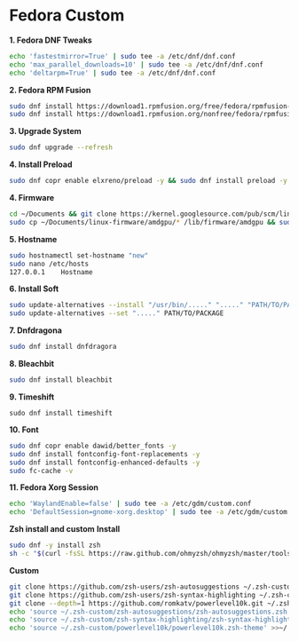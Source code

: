 **Fedora Custom**
===================================

**1. Fedora DNF Tweaks** 
```sh
echo 'fastestmirror=True' | sudo tee -a /etc/dnf/dnf.conf
echo 'max_parallel_downloads=10' | sudo tee -a /etc/dnf/dnf.conf
echo 'deltarpm=True' | sudo tee -a /etc/dnf/dnf.conf
```

**2. Fedora RPM Fusion**
```sh
sudo dnf install https://download1.rpmfusion.org/free/fedora/rpmfusion-free-release-$(rpm -E %fedora).noarch.rpm
sudo dnf install https://download1.rpmfusion.org/nonfree/fedora/rpmfusion-nonfree-release-$(rpm -E %fedora).noarch.rpm
```

**3. Upgrade System**
```sh
sudo dnf upgrade --refresh
```

**4. Install Preload**
```sh
sudo dnf copr enable elxreno/preload -y && sudo dnf install preload -y
```

**4. Firmware**
```sh
cd ~/Documents && git clone https://kernel.googlesource.com/pub/scm/linux/kernel/git/firmware/linux-firmware.git
sudo cp ~/Documents/linux-firmware/amdgpu/* /lib/firmware/amdgpu && sudo update-initramfs -k all -u -v
```

**5. Hostname**
```sh
sudo hostnamectl set-hostname "new"
sudo nano /etc/hosts
127.0.0.1    Hostname
```

**6. Install Soft**
```sh
sudo update-alternatives --install "/usr/bin/....." "....." "PATH/TO/PACKAGE" 1
sudo update-alternatives --set "....." PATH/TO/PACKAGE
```

**7. Dnfdragona**
```sh
sudo dnf install dnfdragora
```
**8. Bleachbit**
```sh
sudo dnf install bleachbit
```

**9. Timeshift**
```
sudo dnf install timeshift
```
**10. Font**
```sh
sudo dnf copr enable dawid/better_fonts -y
sudo dnf install fontconfig-font-replacements -y
sudo dnf install fontconfig-enhanced-defaults -y
sudo fc-cache -v
```

**11. Fedora Xorg Session**
```sh
echo 'WaylandEnable=false' | sudo tee -a /etc/gdm/custom.conf
echo 'DefaultSession=gnome-xorg.desktop' | sudo tee -a /etc/gdm/custom.conf
```

**Zsh install and custom**
**Install**
```sh
sudo dnf -y install zsh
sh -c "$(curl -fsSL https://raw.github.com/ohmyzsh/ohmyzsh/master/tools/install.sh)"
```
**Custom**
```sh
git clone https://github.com/zsh-users/zsh-autosuggestions ~/.zsh-custom/zsh-autosuggestions
git clone https://github.com/zsh-users/zsh-syntax-highlighting ~/.zsh-custom/zsh-syntax-highlighting
git clone --depth=1 https://github.com/romkatv/powerlevel10k.git ~/.zsh-custom/powerlevel10k
echo 'source ~/.zsh-custom/zsh-autosuggestions/zsh-autosuggestions.zsh' >> ~/.zshrc
echo 'source ~/.zsh-custom/zsh-syntax-highlighting/zsh-syntax-highlighting.zsh' >> ~/.zshrc
echo 'source ~/.zsh-custom/powerlevel10k/powerlevel10k.zsh-theme' >>~/.zshrc
```
